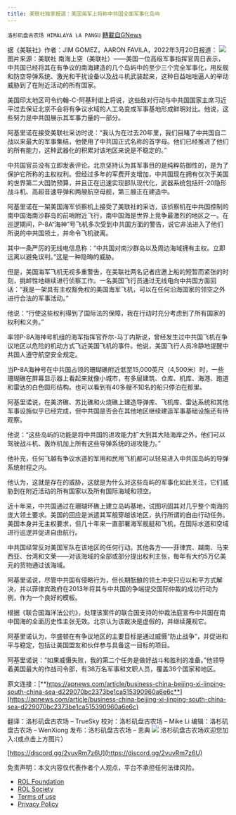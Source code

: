 ```yaml
---
title: 美联社独家报道：美国海军上将称中共国全面军事化岛屿
---
```

`洛杉矶盘古农场 HIMALAYA LA PANGU` [轉載自GNews](https://gnews.org/zh-hans/2209702/)

据《美联社》作者：JIM GOMEZ，AARON FAVILA，2022年3月20日报道：
![](https://assets.gnews.org/wp-content/uploads/2022/03/image-2524.png)图片来源：美联社
南海上空（美联社）——美国一位高级军事指挥官周日表示，中共国已经将其在有争议的南海建造的几个岛屿中的至少三个完全军事化，用反舰和防空导弹系统、激光和干扰设备以及战斗机武装起来，这种日益咄咄逼人的举动威胁到了在附近活动的所有国家。

美国印太地区司令约翰-C-阿基利诺上将说，这些敌对行动与中共国国家主席习近平过去保证北京不会将有争议水域的人工岛变成军事基地形成鲜明对比。他说，这些努力是中共国展示其军事力量的一部分。

阿基里诺在接受美联社采访时说：“我认为在过去20年里，我们目睹了中共国自二战以来最大的军事集结，他使用了中共国正式名称的首字母。他们已经推进了他们的所有能力，这种武器化的积累对该地区来说是不稳定的。”

中共国官员没有立即发表评论。北京坚持认为其军事目的是纯粹防御性的，是为了保护它所称的主权权利。但经过多年的军费开支增加，中共国现在拥有仅次于美国的世界第二大国防预算，并且正在迅速实现部队现代化，武器系统包括歼-20隐形战斗机、高超音速导弹和两艘航空母舰，第三艘正在建造中。

阿基里诺在一架美国海军侦察机上接受了美联社的采访，该侦察机在中共国控制的南中国海南沙群岛的前哨附近飞行，南中国海是世界上竞争最激烈的地区之一。在巡逻期间，P-8A“海神”号飞机多次受到中共国方面的警告，说它非法进入了他们所说的中共国领土，并命令飞机驶离。

其中一条严厉的无线电信息称：“中共国对南沙群岛以及周边海域拥有主权。立即远离以避免误判。”这是一种隐晦的威胁。

但是，美国海军飞机无视多重警告，在美联社两名记者应邀上船的短暂而紧张的时刻，挑衅性地继续进行侦察工作。一名美国飞行员通过无线电向中共国方面回话：“我是一架具有主权豁免权的美国海军飞机，可以在任何沿海国家的领空之外进行合法的军事活动。”

他说：“行使这些权利得到了国际法的保障，我在行动时充分考虑到了所有国家的权利和义务。”

率领P-8A海神号机组的海军指挥官乔尔-马丁内斯说，曾经发生过中共国飞机在争议地区以危险的机动方式飞近美国飞机的事件。他说，美国飞行人员冷静地提醒中共国人遵守航空安全规定。

当P-8A海神号在中共国占领的珊瑚礁附近低至15,000英尺（4,500米）时，一些珊瑚礁在屏幕显示器上看起来就像小城市，有多层建筑、仓库、机库、海港、跑道和雷达的白色圆形结构。也可以看到有40多艘不知名的船只停泊在那里。

阿基里诺说，在美济礁、苏比礁和火烧礁上建造导弹库、飞机库、雷达系统和其他军事设施似乎已经完成，但中共国是否会在其他地区继续建造军事基础设施还有待观察。

他说：“这些岛屿的功能是将中共国的进攻能力扩大到其大陆海岸之外，他们可以驾驶战斗机、轰炸机加上所有这些导弹系统的进攻能力。”

他补充，任何飞越有争议水道的军用和民用飞机都可以轻易进入中共国岛屿的导弹系统射程之内。

他认为，这就是存在的威胁，这就是为什么对这些岛屿的军事化如此关注，它们威胁到在附近活动的所有国家以及所有国际海域和领空。

近十年来，中共国通过在珊瑚环礁上建立岛屿基地，试图巩固其对几乎整个南海的庞大领土要求。美国的回应是派遣其军舰穿越该地区，执行所谓的自由行动任务。美国本身并无主权要求，但几十年来一直部署海军舰艇和飞机，在国际水道和空域进行巡逻并促进自由航行。

中共国经常反对美国军队在该地区的任何行动。其他各方——菲律宾、越南、马来西亚、台湾和文莱——对该海域的全部或部分提出权利主张，每年有大约5万亿美元的货物通过该海域。

阿基里诺说，尽管中共国有侵略行为，但长期酝酿的领土冲突只应以和平方式解决，并以菲律宾政府在2013年将其与中共国的争端提交国际仲裁的成功行动为例，作为一个良好的模板。

根据《联合国海洋法公约》，处理该案件的联合国支持的仲裁法庭宣布中共国在南中国海的全面历史性主张无效。北京认为该裁决是虚假的，并继续蔑视它。

阿基里诺认为，华盛顿在有争议地区的主要目标是通过威慑“防止战争”，并促进和平与稳定，包括让美国盟友和伙伴参与具备这一目标的项目。

阿基里诺说：“如果威慑失败，我的第二个任务是做好战斗和胜利的准备。”他领导着美国最大的作战司令部，有38万名军事和文职人员，覆盖36个国家和地区。

原文连接：[**https://apnews.com/article/business-china-beijing-xi-jinping-south-china-sea-d229070bc2373be1ca515390960a6e6c**](https://apnews.com/article/business-china-beijing-xi-jinping-south-china-sea-d229070bc2373be1ca515390960a6e6c)

翻译：洛杉矶盘古农场 – TrueSky
校对：洛杉矶盘古农场 – Mike Li
编辑：洛杉矶盘古农场 – WenXiong
发布：洛杉矶盘古农场 – 恩典
[![](https://assets.gnews.org/wp-content/uploads/2021/03/WhatsApp-Image-2021-06-26-at-22.05.30.jpeg)](https://discord.gg/2vuvRm7z6U)
洛杉矶盘古农场欢迎您加入:(或点击上方图片）

[https://discord.gg/2vuvRm7z6U](https://discord.gg/2vuvRm7z6U)

 

免责声明：本文内容仅代表作者个人观点，平台不承担任何法律风险。

- [ROL Foundation](https://rolfoundation.org/)
- [ROL Society](https://rolsociety.org/)
- [Terms of use](https://gnews.org/terms-of-use-3/)
- [Privacy Policy](https://gnews.org/privacy-policy/)
